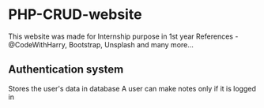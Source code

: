 # PHP-CRUD-website
This website was made for Internship purpose in 1st year
References - @CodeWithHarry, Bootstrap, Unsplash and many more...
## Authentication system
Stores the user's data in database
A user can make notes only if it is logged in
